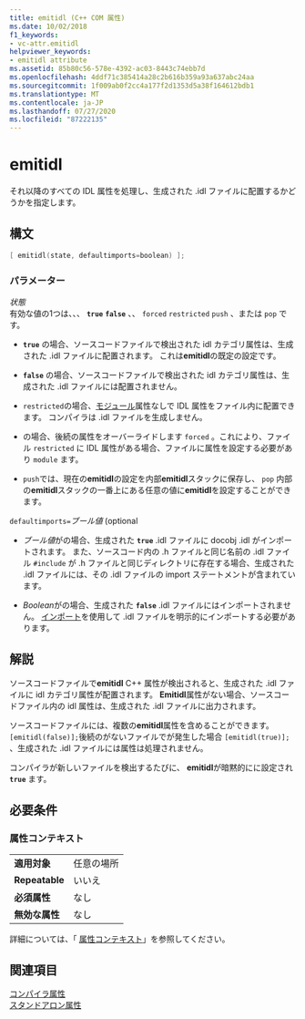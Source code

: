 ```yaml
---
title: emitidl (C++ COM 属性)
ms.date: 10/02/2018
f1_keywords:
- vc-attr.emitidl
helpviewer_keywords:
- emitidl attribute
ms.assetid: 85b80c56-578e-4392-ac03-8443c74ebb7d
ms.openlocfilehash: 4ddf71c385414a28c2b616b359a93a637abc24aa
ms.sourcegitcommit: 1f009ab0f2cc4a177f2d1353d5a38f164612bdb1
ms.translationtype: MT
ms.contentlocale: ja-JP
ms.lasthandoff: 07/27/2020
ms.locfileid: "87222135"
---
```

# <a name="emitidl"></a>emitidl

それ以降のすべての IDL 属性を処理し、生成された .idl ファイルに配置するかどうかを指定します。

## <a name="syntax"></a>構文

```cpp
[ emitidl(state, defaultimports=boolean) ];
```

### <a name="parameters"></a>パラメーター

*状態*<br/>
有効な値の1つは、、、 **`true`** **`false`** 、、 `forced` `restricted` `push` 、または `pop` です。

- **`true`** の場合、ソースコードファイルで検出された idl カテゴリ属性は、生成された .idl ファイルに配置されます。 これは**emitidl**の既定の設定です。

- **`false`** の場合、ソースコードファイルで検出された idl カテゴリ属性は、生成された .idl ファイルには配置されません。

- `restricted`の場合、[モジュール](module-cpp.md)属性なしで IDL 属性をファイル内に配置できます。 コンパイラは .idl ファイルを生成しません。

- の場合、後続の属性をオーバーライドします `forced` 。これにより、ファイル `restricted` に IDL 属性がある場合、ファイルに属性を設定する必要があり `module` ます。

- `push`では、現在の**emitidl**の設定を内部**emitidl**スタックに保存し、 `pop` 内部の**emitidl**スタックの一番上にある任意の値に**emitidl**を設定することができます。

`defaultimports=`*ブール値* \(optional

- *ブール値*がの場合、生成された **`true`** .idl ファイルに docobj .idl がインポートされます。 また、ソースコード内の .h ファイルと同じ名前の .idl ファイル `#include` が .h ファイルと同じディレクトリに存在する場合、生成された .idl ファイルには、その .idl ファイルの import ステートメントが含まれています。

- *Boolean*がの場合、生成された **`false`** .idl ファイルにはインポートされません。 [インポート](import.md)を使用して .idl ファイルを明示的にインポートする必要があります。

## <a name="remarks"></a>解説

ソースコードファイルで**emitidl** C++ 属性が検出されると、生成された .idl ファイルに idl カテゴリ属性が配置されます。 **Emitidl**属性がない場合、ソースコードファイル内の idl 属性は、生成された .idl ファイルに出力されます。

ソースコードファイルには、複数の**emitidl**属性を含めることができます。 `[emitidl(false)];`後続のがないファイルでが発生した場合 `[emitidl(true)];` 、生成された .idl ファイルには属性は処理されません。

コンパイラが新しいファイルを検出するたびに、 **emitidl**が暗黙的にに設定され **`true`** ます。

## <a name="requirements"></a>必要条件

### <a name="attribute-context"></a>属性コンテキスト

|||
|-|-|
|**適用対象**|任意の場所|
|**Repeatable**|いいえ|
|**必須属性**|なし|
|**無効な属性**|なし|

詳細については、「 [属性コンテキスト](cpp-attributes-com-net.md#contexts)」を参照してください。

## <a name="see-also"></a>関連項目

[コンパイラ属性](compiler-attributes.md)<br/>
[スタンドアロン属性](stand-alone-attributes.md)
